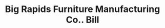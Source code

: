 ---
doi: 10.7916/D84Q961V
date_other: '1890'
date_other_textual: 1890-1899
form: printed ephemera
genre:
- Invoices
name:
- Big Rapids Furniture Manufacturing Co.
object_in_context_url: https://biggert.cul.columbia.edu/items/view/ave_biggert_00601
subject_hierarchical_geographic:
- Big Rapids, Michigan, United States
subject_name:
- Big Rapids Furniture Manufacturing Co.
title: Big Rapids Furniture Manufacturing Co.. Bill
sort_title: Big Rapids Furniture Manufacturing Co.. Bill
call_number: ave_biggert_00601
coordinates:
- 43.698055555555555,-85.48361111111112
pid: ave_biggert_00601
identifiers: ave_biggert_00601
thumbnail: https://derivativo-3.library.columbia.edu/iiif/2/ldpd:343831/full/!256,256/0/native.jpg
permalink: /biggert/ave_biggert_00601/
layout: iiif-image-page
---